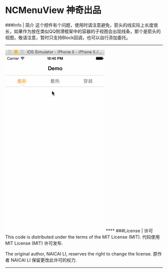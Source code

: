 
NCMenuView 神奇出品 
===========
###Info | 简介
这个控件有个问题，使用时请注意避免，箭头的线实际上长度很长，如果作为放在类似QQ侧滑框架中的容器的子视图会出现线条，那个是箭头的视图，敬请注意，暂时只支持Block回调，也可以自行添加委托。
****
<img src="./screenshot.gif" />
****
###License | 许可
This code is distributed under the terms of the MIT License (MIT).
代码使用 MIT License (MIT) 许可发布.

The original author, NAICAI LI, reserves the right to change the license.
原作者 NAICAI LI 保留更改此许可的权力.
****












